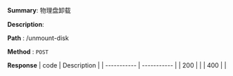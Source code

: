 **Summary**: 物理盘卸载

**Description**:

**Path** : /unmount-disk

**Method** : `POST`

**Response**
| code      | Description |
| ----------- | ----------- |
|  200   |       |
|  400   |       |

